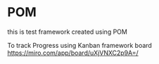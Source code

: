 # POM
this is test framework created using POM

To track Progress using Kanban framework board
https://miro.com/app/board/uXjVNXC2p9A=/
